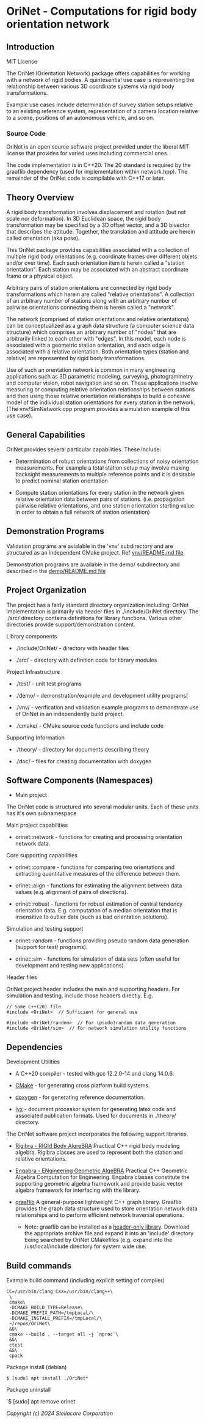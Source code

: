 # OriNet - Computations for rigid body orientation network


## Introduction

MIT License

The OriNet (Orientation Network) package offers capabilities for working
with a network of rigid bodies.  A quintesential use case is representing
the relationship between various 3D coordinate systems via rigid body
transformations.

Example use cases include determination of survey station setups relative
to an existing reference system, representation of a camera location
relative to a scene, positions of an autonomous vehicle, and so on.

### Source Code

OriNet is an open source software project provided under the liberal
MIT license that provides for varied uses including commercial ones.

The code implementation is in C++20. The 20 standard is required
by the graaflib dependency (used for implementation within network.hpp).
The remainder of the OriNet code is compilable with C++17 or later.


## Theory Overview

A rigid body transformation involves displacement and rotation (but
not scale nor deformation). In 3D Euclidean space, the rigid body
transformation may be specified by a 3D offset vector, and a 3D bivector
that describes the attitude. Together, the translation and attitude are
herein called orientation (aka pose).

This OriNet package provides capabilities associated with a collection of
multiple rigid body orientations (e.g. coordinate frames over different
objets and/or over time). Each such orientation item is herein called a
"station orientation".  Each station may be associated with an abstract
coordinate frame or a physical object.

Arbitrary pairs of station orientations are connected by rigid body
transformations which herein are called "relative orientations". A
collection of an arbitrary number of stations along with an arbitrary
number of pairwise orientations connecting them is herein called a
"network".

The network (comprised of station orientations and relative orientations)
can be conceptualized as a graph data structure (a computer science
data structure) which comprises an arbitrary number of "nodes" that are
arbitrarily linked to each other with "edges". In this model, each node
is associated with a geometric station orientation, and each edge is
associated with a relative orientation. Both orientation types (station
and relative) are represented by rigid body transformations.

Use of such an orentation network is common in many engineering
applications such as 3D parametric modeling, surveying, photogrammetry
and computer vision, robot navigation and so on.  These applications
involve measuring or computing relative orientation relationships between
stations and then using those relative orientation relationships to build
a cohesive model of the individual station orientations for every station
in the network.  (The vnv/SimNetwork.cpp program provides a simulation
example of this use case).


## General Capabilities

OriNet provides several particular capabilities. These include:

* Determination of robust orientations from collections of noisy
  orientation measurements. For example a total station setup may
  involve making backsight measurements to multiple reference points
  and it is desirable to predict nominal station orientation

* Compute station orientations for every station in the network given
  relative orientation data between pairs of stations. (i.e. propagation
  pairwise relative orientations, and one station orientation starting
  value in order to obtain a full network of station orientation)


## Demonstration Programs

Validation programs are avialable in the 'vnv' subdirectory and
are structured as an independent CMake project.
Ref [vnv/README.md file](./vnv/README.md)

Demonstration programs are available in the demo/ subdirectory and
described in the [demo/README.md file](./demo/README.md)


## Project Organization

The project has a fairly standard directory organization including:
OriNet implementation is primarily via header files in ./include/OriNet
directory. The ./src/ directory contains definitions for library functions.
Various other directories provide support/demonstration content.

Library components

* ./include/OriNet/ - directory with header files

* ./src/ - directory with definition code for library modules

Project Infrastructure

* ./test/ - unit test programs

* ./demo/ - demonstration/example and development utility programs[

* ./vnv/ - verification and validation example programs to demonstrate
  use of OriNet in an independently build project.

* ./cmake/ - CMake source code functions and include code

Supporting Information

* ./theory/ - directory for documents describing theory

* ./doc/ - files for creating documentation with doxygen


## Software Components (Namespaces)


* Main project

The OriNet code is structured into several modular units. Each of these
units has it's own subnamespace

Main project capabilities

* orinet::network - functions for creating and processing orientation
  network data.

Core supporting capabilities

* orinet::compare - functions for comparing two orientations and
  extracting quantitative measures of the difference between them.

* orinet::align - functions for estimating the alignment between
  data values (e.g. alignment of pairs of directions).

* orinet::robust - functions for robust estimation of central tendency
  orientation data. E.g. computation of a median orientation that is
  insensitive to outlier data (such as bad orientation solutions).

Simulation and testing support

* orinet::random - functions providing pseudo random data generation
  (support for test/ programs).

* orinet::sim - functions for simulation of data sets (often useful
  for development and testing new applications).

Header files

OriNet project header includes the main and supporting headers.  For
simulation and testing, include those headers directly. E.g.

```
// Some C++(20) file
#include <OriNet>  // Sufficient for general use

#include <OriNet/random>  // For (psudo)random data generation
#include <OriNet/sim>  // For network simulation utility functions
```

## Dependencies

Development Utilities

* A C++20 compiler - tested with gcc 12.2.0-14 and clang 14.0.6.

* [CMake](https://cmake.org/) - for generating cross platform build
  systems.

* [doxygen](https://www.doxygen.nl/) - for generating reference
  documentation.

* [lyx](https://www.lyx.org/) - document processor system for generating
  latex code and associated publication formats. Used for documents
  in ./theory/ directory.

The OriNet software project incorporates the following support libraries.

* [Rigibra - RIGId Body AlgreBRA](
  https://github.com/Stellacore/Rigibra)
  Practical C++ rigid body modeling algebra.  Rigibra classes are used
  to represent both the station and relative orientations.

* [Engabra - ENgineering Geometric AlgeBRA](
  https://github.com/Stellacore/Engabra)
  Practical C++ Geometric Algebra Computation for Engineering.  Engabra
  classes constitute the supporting geometric algebra framework and
  provide basic vector algebra framework for interfacing with the library.

* [graaflib](
  https://github.com/bobluppes/graaf)
  A general-purpose lightweight C++ graph library.  Graaflib provides
  the graph data structure used to store orientation network data
  relationships and to perform efficient network traversal operations.

	* Note: graaflib can be installed as a [header-only library](
	  https://github.com/bobluppes/graaf/releases).  Download the
	  appropriate archive file and expand it into an 'include'
	  directory being searched by OriNet CMakefiles (e.g. expand
	  into the /usr/local/include directory for system wide use.


## Build commands

Example build command (including explicit setting of compiler)

```
CC=/usr/bin/clang CXX=/usr/bin/clang++\
 \
 cmake\
 -DCMAKE_BUILD_TYPE=Release\
 -DCMAKE_PREFIX_PATH=/tmpLocal/\
 -DCMAKE_INSTALL_PREFIX=/tmpLocal/\
 ~/repos/OriNet\
 &&\
 cmake --build . --target all -j `nproc`\
 &&\
 ctest
 &&\
 cpack
```

Package install (debian)

`$ [sudo] apt install ./OriNet*`

Package uninstall

`$ [sudo] apt remove orinet


*Copyright (c) 2024 Stellacore Corporation*
